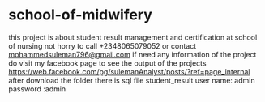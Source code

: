 # school-of-midwifery
this project is about student result management and certification at school of nursing
not horry to call +2348065079052
or contact mohammedsuleman796@gmail.com if need any information of the project 
do visit my facebook page to see the output of the projects
https://web.facebook.com/pg/sulemanAnalyst/posts/?ref=page_internal
after download the folder
there is sql file student_result
user name: admin
password :admin
